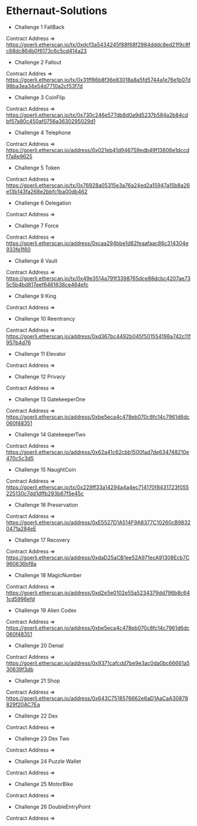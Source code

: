 # Ethernaut-Solutions

- Challenge 1 FallBack

Contract Address => https://goerli.etherscan.io/tx/0xdcf3a5434245f88f68f2984dddc8ed21f9c8fc68dc864b0f6173c6c5cd414a23

- Challenge 2 Fallout

Contract Addres => https://goerli.etherscan.io/tx/0x31ff86b8f36e83018a8a5fd5744a1e76e1b07d98ba3ea34e54d7710a2cf53f7d

- Challenge 3 CoinFlip

Contract Address => https://goerli.etherscan.io/tx/0x730c246e577db8d0a9d5237b584a2b84cdbf57a80c450af0756a3630295029d1

- Challenge 4 Telephone

Contract Address => https://goerli.etherscan.io/address/0x021eb41d946759edb49f13606e1dccdf7a8e9625

- Challenge 5 Token

Contract Address => https://goerli.etherscan.io/tx/0x76928a05315e3a76a24ed2a15947a15b8a26e13b143fa268e2bbfc1ba00db462 

- Challenge 6 Delegation

Contract Address => 

- Challenge 7 Force

Contract Address => https://goerli.etherscan.io/address/0xcaa294bbe1d82feaafaac86c314304e933fe1f60

- Challenge 8 Vault

Contract Address => https://goerli.etherscan.io/tx/0x49e3514a791f3398765dce88dcbc4207ae735c5b4bd817eef6461638ce464efc

- Challenge 9 King

Contract Address => 

- Challenge 10 Reentrancy

Contract Address => https://goerli.etherscan.io/address/0xd367bc4492b045f501554198a742c11f957b4d76


- Challenge 11 Elevator

Contract Address => 

- Challenge 12 Privacy

Contract Address => 

- Challenge 13 GatekeeperOne

Contract Address => https://goerli.etherscan.io/address/0xbe5eca4c478eb070c8fc14c7961d6dc060f48351

- Challenge 14 GatekeeperTwo

Contract Address => https://goerli.etherscan.io/address/0x62a41c62cbb1500fad7de634748210e470c5c3d5

- Challenge 15 NaughtCoin

Contract Address => https://goerli.etherscan.io/tx/0x229ff33a14294a4a4ec714170f8431723f055225130c7dd1dffb293b67f5e45c

- Challenge 16 Preservation

Contract Address => https://goerli.etherscan.io/address/0xE5527D1A514F9A8377C10260cB98320471a284eE

- Challenge 17 Recovery

Contract Address => https://goerli.etherscan.io/address/0xdaD25aCB1ee52A971ecA91308Ecb7C960636bf8a

- Challenge 18 MagicNumber

Contract Address => https://goerli.etherscan.io/address/0xd2e5e0102e55a5234379dd796b8c641cd5996efd

- Challenge 19 Alien Codex

Contract Address => https://goerli.etherscan.io/address/0xbe5eca4c478eb070c8fc14c7961d6dc060f48351

- Challenge 20 Denial

Contract Address => https://goerli.etherscan.io/address/0x9371cafcdd7be9e3ac0da0bc66661a530639f3db

- Challenge 21 Shop

Contract Address => https://goerli.etherscan.io/address/0x643C7518576662e6aD1AaCaA30878829f20AC7Ea

- Challenge 22 Dex

Contract Address => 

- Challenge 23 Dex Two

Contract Address => 

- Challenge 24 Puzzle Wallet

Contract Address => 

- Challenge 25 MotorBike

Contract Address => 

- Challenge 26 DoubleEntryPoint

Contract Address => 




